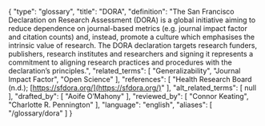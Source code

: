 {
    "type": "glossary",
    "title": "DORA",
    "definition": "The San Francisco Declaration on Research Assessment (DORA) is a global initiative aiming to reduce dependence on journal-based metrics (e.g. journal impact factor and citation counts) and, instead, promote a culture which emphasises the intrinsic value of research. The DORA declaration targets research funders, publishers, research institutes and researchers and signing it represents a commitment to aligning research practices and procedures with the declaration’s principles.",
    "related_terms": [
        "Generalizability",
        "Journal Impact Factor",
        "Open Science"
    ],
    "references": [
        "Health Research Board (n.d.); [https://sfdora.org/](https://sfdora.org/)"
    ],
    "alt_related_terms": [
        null
    ],
    "drafted_by": [
        "Aoife O’Mahony"
    ],
    "reviewed_by": [
        "Connor Keating",
        "Charlotte R. Pennington"
    ],
    "language": "english",
    "aliases": [
        "/glossary/dora"
    ]
}